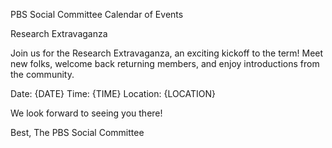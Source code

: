 PBS Social Committee Calendar of Events

Research Extravaganza

Join us for the Research Extravaganza, an exciting kickoff to the term! Meet new folks, welcome back returning members, and enjoy introductions from the community.

Date: {DATE}
Time: {TIME}
Location: {LOCATION}

We look forward to seeing you there!

Best,
The PBS Social Committee
